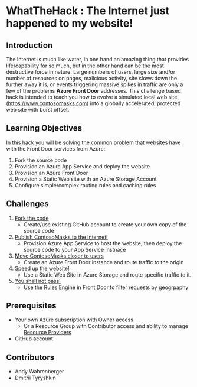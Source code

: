 # WhatTheHack : The Internet just happened to my website! 

## Introduction

The Internet is much like water, in one hand an amazing thing that provides life/capability for so much, but in the other hand can be the most destructive force in nature.  Large numbers of users, large size and/or number of resources on pages, malicious activity, site slows down the further away it is, or events triggering massive spikes in traffic are only a few of the problems **Azure Front Door** addresses.  This challenge based hack is intended to teach you how to evolve a simulated local web site (https://www.contosomasks.com) into a globally accelerated, protected web site with burst offset.

## Learning Objectives
In this hack you will be solving the common problem that websites have with the Front Door services from Azure:

1. Fork the source code
2. Provision an Azure App Service and deploy the website
3. Provision an Azure Front Door 
4. Provision a Static Web site with an Azure Storage Account
5. Configure simple/complex routing rules and caching rules

## Challenges
1. [Fork the code](Student/Challenge01.md)
   - Create/use existing GitHub account to create your own copy of the source code
2. [Publish ContosoMasks to the Internet!](Student/Challenge02.md)
   - Provision Azure App Service to host the website, then deploy the source code to your App Service instnace
3. [Move ContosoMasks closer to users](Student/Challenge03.md)
   - Create an Azure Front Door instance and route traffic to the origin 
4. [Speed up the website!](Student/Challenge04.md)
   - Use a Static Web Site in Azure Storage and route specific traffic to it.
5. [You shall not pass!](Student/Challenge05.md)
   - Use the Rules Engine in Front Door to filter requests by geogrpaphy

## Prerequisites
- Your own Azure subscription with Owner access
  - Or a Resource Group with Contributor access and ability to manage [Resource Providers](https://docs.microsoft.com/en-us/azure/azure-resource-manager/management/resource-providers-and-types)
- GitHub account 

## Contributors
- Andy Wahrenberger
- Dmitrii Tyryshkin



